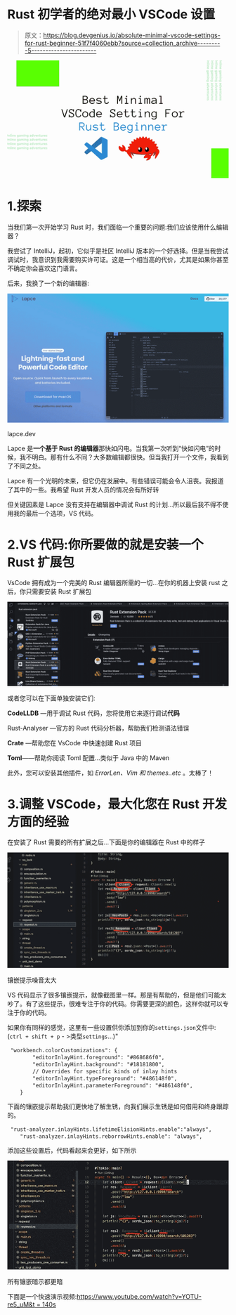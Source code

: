# Rust 初学者的绝对最小 VSCode 设置

> 原文：<https://blog.devgenius.io/absolute-minimal-vscode-settings-for-rust-beginner-51f7f4060ebb?source=collection_archive---------5----------------------->

![](img/dee6b5830e87a4e315d8eb86b2590da1.png)

# 1.探索

当我们第一次开始学习 Rust 时，我们面临一个重要的问题:我们应该使用什么编辑器？

我尝试了 IntelliJ，起初，它似乎是社区 IntelliJ 版本的一个好选择。但是当我尝试调试时，我意识到我需要购买许可证。这是一个相当高的代价，尤其是如果你甚至不确定你会喜欢这门语言。

后来，我换了一个新的编辑器:

![](img/c8a96fcb00ac8e05447543018da5d0ac.png)

lapce.dev

Lapce 是**一个基于 Rust 的编辑器**那快如闪电。当我第一次听到“快如闪电”的时候，我不明白。那有什么不同？大多数编辑都很快。但当我打开一个文件，我看到了不同之处。

Lapce 有一个光明的未来，但它仍在发展中。有些错误可能会令人沮丧。我报道了其中的一些。我希望 Rust 开发人员的情况会有所好转

但关键因素是 Lapce 没有支持在编辑器中调试 Rust 的计划…所以最后我不得不使用我的最后一个选项，VS 代码。

# 2.VS 代码:你所要做的就是安装一个 Rust 扩展包

VsCode 拥有成为一个完美的 Rust 编辑器所需的一切…在你的机器上安装 rust 之后，你只需要安装 Rust 扩展包

![](img/7b3772663518f0f605e9430e2bcc8d54.png)

或者您可以在下面单独安装它们:

**CodeLLDB** —用于调试 Rust 代码，您将使用它来逐行调试**代码**

Rust-Analyser —官方的 Rust 代码分析器，帮助我们检测语法错误

**Crate** —帮助您在 VsCode 中快速创建 Rust 项目

**Toml**——帮助你阅读 Toml 配置…类似于 Java 中的 Maven

此外，您可以安装其他插件，如 *ErrorLen、Vim 和 themes..etc* 。太棒了！

# 3.调整 VSCode，最大化您在 Rust 开发方面的经验

在安装了 Rust 需要的所有扩展之后…下面是你的编辑器在 Rust 中的样子

![](img/f7d368f8396966adb5ca3be75bddb24e.png)

镶嵌提示噪音太大

VS 代码显示了很多镶嵌提示，就像截图里一样。那是有帮助的，但是他们可能太吵了。有了这些提示，很难专注于你的代码。你需要更深的颜色，这样你就可以专注于你的代码。

如果你有同样的感觉，这里有一些设置供你添加到你的`settings.json`文件中:(`ctrl + shift + p` - >类型`settings`...)"

```
 "workbench.colorCustomizations": {
        "editorInlayHint.foreground": "#868686f0",
        "editorInlayHint.background": "#18181800",
        // Overrides for specific kinds of inlay hints
        "editorInlayHint.typeForeground": "#486148f0",
        "editorInlayHint.parameterForeground": "#486148f0",
    }
```

下面的镶嵌提示帮助我们更快地了解生锈，向我们展示生锈是如何借用和终身跟踪的。

```
 "rust-analyzer.inlayHints.lifetimeElisionHints.enable":"always",
    "rust-analyzer.inlayHints.reborrowHints.enable": "always",
```

添加这些设置后，代码看起来会更好，如下所示

![](img/748564a150dc14f45a7068a69a5994bf.png)

所有镶嵌暗示都更暗

下面是一个快速演示视频:[https://www.youtube.com/watch?v=YOTU-re5_uM&t = 140s](https://www.youtube.com/watch?v=YOTU-re5_uM&t=140s)